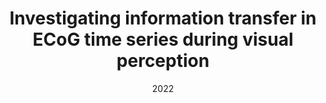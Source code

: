 ---
title: "Investigating information transfer in ECoG time series during visual perception"
collection: publications
category: manuscript
permalink: /publication/2022_phd_thesis
excerpt: 'I investigate directed functional connectivity in human electrocorticographic (ECoG) data during visual perception motivated by predictions from predictive coding.'
date: 2022
venue: 'University of Sussex'
paperurl: 'https://sussex.figshare.com/articles/thesis/Investigating_information_transfer_in_ECoG_time_series_during_visual_perception_Parametric_multivariate_Granger_causality_estimation_methods_and_applications_to_a_hierarchy_of_visually_responsive_ECoG_channels_in_humans_viewing_pictures/24347092?file=42759271'
---